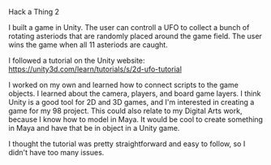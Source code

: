 Hack a Thing 2

I built a game in Unity. The user can controll a UFO to collect a bunch of rotating asteriods that are randomly
placed around the game field. The user wins the game when all 11 asteriods are caught.

I followed a tutorial on the Unity website:
https://unity3d.com/learn/tutorials/s/2d-ufo-tutorial

I worked on my own and learned how to connect scripts to the game objects. I learned about the camera, players, and board game layers. I think Unity is a good tool for 2D and 3D games, and I'm interested in creating a game for my 98 project. This could also relate to my Digital Arts work, because I know how to model in Maya. It would be cool to create something in Maya and have that be in object in a Unity game. 

I thought the tutorial was pretty straightforward and easy to follow, so I didn't have too many issues.
